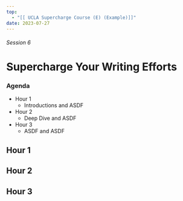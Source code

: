 ```yaml
---
top:
  - "[[ UCLA Supercharge Course (E) (Example)]]"
date: 2023-07-27
---
```


###### Session 6
# Supercharge Your Writing Efforts

### Agenda
- Hour 1
	- Introductions and ASDF
- Hour 2
	- Deep Dive and ASDF
- Hour 3
	- ASDF and ASDF

## Hour 1


## Hour 2


## Hour 3


